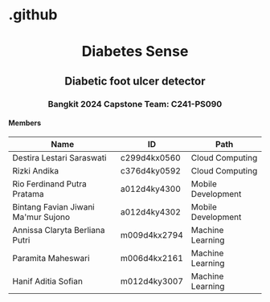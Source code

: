 # .github
<h1 align="center">Diabetes Sense</h1>
<h2 align="center">Diabetic foot ulcer detector</h2>

<h3 align="center">Bangkit 2024 Capstone Team: C241-PS090</h3>

#### Members
| Name                                | ID            | Path               |
| ----------------------------------- | ------------- | ------------------ |
| Destira Lestari Saraswati           | c299d4kx0560  | Cloud Computing    |
| Rizki Andika                        | c376d4ky0592  | Cloud Computing    |
| Rio Ferdinand Putra Pratama         | a012d4ky4300  | Mobile Development |
| Bintang Favian Jiwani Ma'mur Sujono | a012d4ky4302  | Mobile Development |
| Annissa Claryta Berliana Putri      | m009d4kx2794  | Machine Learning   |
| Paramita Maheswari                  | m006d4kx2161  | Machine Learning   |  
| Hanif Aditia Sofian                 | m012d4ky3007  | Machine Learning   |  
